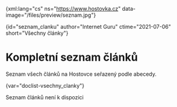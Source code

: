 
{xml:lang="cs" ns="https://www.hostovka.cz" data-image="/files/preview/seznam.jpg"}

{id="seznam_clanku" author="Internet Guru" ctime="2021-07-06" short="Všechny články"}

# Kompletní seznam článků 

Seznam všech článků na Hostovce seřazený podle abecedy. 

{var="doclist-vsechny_clanky"}

Seznam článků není k dispozici

